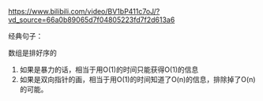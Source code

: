 





https://www.bilibili.com/video/BV1bP411c7oJ/?vd_source=66a0b89065d7f04805223fd7f2d613a6

经典句子：

数组是排好序的

1. 如果是暴力的话，相当于用O(1)的时间只能获得O(1)的信息
2. 如果是双向指针的画，相当于用O(1)的时间知道了O(n)的信息，排除掉了O(n)的可能。